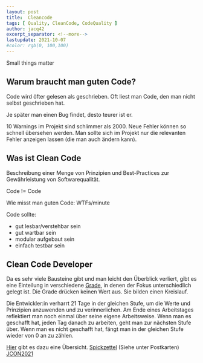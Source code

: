 ```yaml
---
layout: post
title:  Cleancode
tags: [ Quality, CleanCode, CodeQuality ]
author: jacq42
excerpt_separator: <!--more-->
lastupdate: 2021-10-07
#color: rgb(0, 100,100)
---
```


Small things matter

<!--more-->

## Warum braucht man guten Code?

Code wird öfter gelesen als geschrieben. Oft liest man Code, den man nicht selbst geschrieben hat.

Je später man einen Bug findet, desto teurer ist er.

10 Warnings im Projekt sind schlimmer als 2000. Neue Fehler können so schnell übersehen werden.
Man sollte sich im Projekt nur die relevanten Fehler anzeigen lassen (die man auch ändern kann).

## Was ist Clean Code

Beschreibung einer Menge von Prinzipien und Best-Practices zur Gewährleistung von Softwarequalität.

Code != Code

Wie misst man guten Code: WTFs/minute

Code sollte:
* gut lesbar/verstehbar sein
* gut wartbar sein
* modular aufgebaut sein
* einfach testbar sein

## Clean Code Developer

Da es sehr viele Bausteine gibt und man leicht den Überblick verliert, gibt es eine Einteilung in verschiedene [Grade](https://clean-code-developer.de/die-grade/), in denen der Fokus unterschiedlich gelegt ist. Die Grade drücken keinen Wert aus. Sie bilden einen Kreislauf.

Die Entwickler:in verharrt 21 Tage in der gleichen Stufe, um die Werte und Prinzipien anzuwenden und zu verinnerlichen. Am Ende eines Arbeitstages reflektiert man noch einmal über seine eigene Arbeitsweise. Wenn man es geschafft hat, jeden Tag danach zu arbeiten, geht man zur nächsten Stufe über. Wenn man es nicht geschafft hat, fängt man in der gleichen Stufe wieder von 0 an zu zählen.

[Hier](https://generic.de/produkt/clean-code-poster/) gibt es dazu eine Übersicht.
[Spickzettel](https://clean-code-developer.de/die-initiative/stempel/) (Siehe unter Postkarten)
[JCON2021](https://www.youtube.com/c/JAVAPRO-channel)

